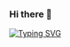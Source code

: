 ### Hi there 👋

<div> 
  
[![Typing SVG](https://readme-typing-svg.herokuapp.com/?font=Roboto&size=40&vCenter=true&width=500&lines=Hello+World!+%F0%9F%91%8B;I+am+Kamila+;I+am+a+Python+Developer&color=#c70dff)](https://git.io/typing-svg) 

</div>



<!--
**kama1990/kama1990** is a ✨ _special_ ✨ repository because its `README.md` (this file) appears on your GitHub profile.

Here are some ideas to get you started:

- 🔭 I’m currently working on ...
- 🌱 I’m currently learning ...
- 👯 I’m looking to collaborate on ...
- 🤔 I’m looking for help with ...
- 💬 Ask me about ...
- 📫 How to reach me: ...
- 😄 Pronouns: ...
- ⚡ Fun fact: ...
-->
